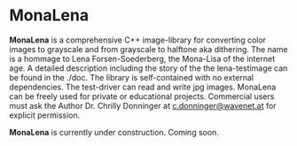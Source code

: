 # MonaLena
**MonaLena** is a comprehensive C++ image-library for converting color images to grayscale and from grayscale to halftone aka dithering. 
The name is a hommage to Lena Forsen-Soederberg, the Mona-Lisa of the internet age.
A detailed description including the story of the the lena-testimage can be found in the ./doc.
The library is self-contained with no external dependencies. The test-driver can read and write jpg images.
MonaLena can be freely used for private or educational projects.
Commercial users must ask the Author Dr. Chrilly Donninger at c.donninger@wavenet.at for explicit permission.

**MonaLena** is currently under construction. Coming soon.